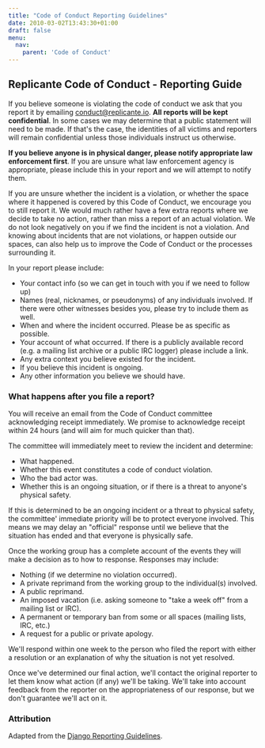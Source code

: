 ```yaml
---
title: "Code of Conduct Reporting Guidelines"
date: 2010-03-02T13:43:30+01:00
draft: false
menu:
  nav:
    parent: 'Code of Conduct'
---
```


## Replicante Code of Conduct - Reporting Guide

If you believe someone is violating the code of conduct we ask that you report
it by emailing [conduct@replicante.io](mailto:conduct@replicante.io).
**All reports will be kept confidential**.
In some cases we may determine that a public statement will need to be made.
If that's the case, the identities of all victims and reporters will remain confidential
unless those individuals instruct us otherwise.

**If you believe anyone is in physical danger, please notify appropriate law enforcement first**.
If you are unsure what law enforcement agency is appropriate, please include this in your report
and we will attempt to notify them.

If you are unsure whether the incident is a violation, or whether the space
where it happened is covered by this Code of Conduct, we encourage you to still
report it. We would much rather have a few extra reports where we decide to take
no action, rather than miss a report of an actual violation. We do not look 
negatively on you if we find the incident is not a violation. And knowing
about incidents that are not violations, or happen outside our spaces, can also
help us to improve the Code of Conduct or the processes surrounding it.

In your report please include:

  * Your contact info (so we can get in touch with you if we need to follow up)
  * Names (real, nicknames, or pseudonyms) of any individuals involved. If there were other witnesses besides you, please try to include them as well.
  * When and where the incident occurred. Please be as specific as possible.
  * Your account of what occurred. If there is a publicly available record (e.g. a mailing list archive or a public IRC logger) please include a link.
  * Any extra context you believe existed for the incident.
  * If you believe this incident is ongoing.
  * Any other information you believe we should have.

### What happens after you file a report?

You will receive an email from the Code of Conduct committee acknowledging receipt immediately.
We promise to acknowledge receipt within 24 hours (and will aim for much quicker than that).

The committee will immediately meet to review the incident and determine:

  * What happened.
  * Whether this event constitutes a code of conduct violation.
  * Who the bad actor was.
  * Whether this is an ongoing situation, or if there is a threat to anyone's physical safety.

If this is determined to be an ongoing incident or a threat to physical safety,
the committee' immediate priority will be to protect everyone involved.
This means we may delay an "official" response until we believe that the
situation has ended and that everyone is physically safe.

Once the working group has a complete account of the events they will make a
decision as to how to response. Responses may include:

  * Nothing (if we determine no violation occurred).
  * A private reprimand from the working group to the individual(s) involved.
  * A public reprimand.
  * An imposed vacation (i.e. asking someone to "take a week off" from a mailing list or IRC).
  * A permanent or temporary ban from some or all spaces (mailing lists, IRC, etc.)
  * A request for a public or private apology.

We'll respond within one week to the person who filed the report with either a
resolution or an explanation of why the situation is not yet resolved.

Once we've determined our final action, we'll contact the original reporter to
let them know what action (if any) we'll be taking. We'll take into account
feedback from the reporter on the appropriateness of our response, but we don't
guarantee we'll act on it.

### Attribution
Adapted from the [Django Reporting Guidelines](https://www.djangoproject.com/conduct/reporting/).
